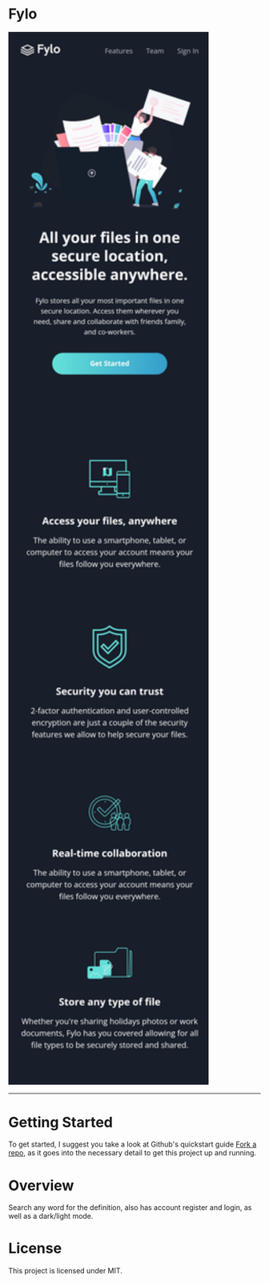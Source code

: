 # Fylo

<img src="./images/fylo_mobile.png" width="400">
<hr>

# Getting Started

To get started, I suggest you take a look at Github's quickstart guide [Fork a repo](https://docs.github.com/en/get-started/quickstart/fork-a-repo), as it goes into the necessary detail to get this project up and running.

# Overview

Search any word for the definition, also has account register and login, as well as a dark/light mode.

# License

This project is licensed under MIT.
